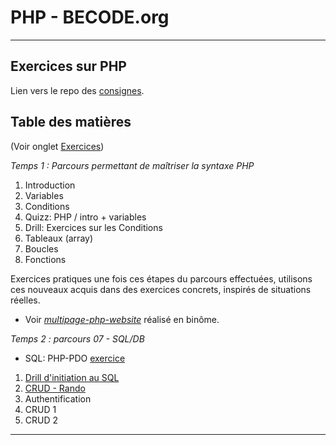 # PHP - BECODE.org
___

## Exercices sur PHP

Lien vers le repo des [consignes](https://github.com/becodeorg/Johnson2/tree/master/06-PHP).

## Table des matières

(Voir onglet [Exercices](https://github.com/CharlotteTusset/PHP/tree/master/Exercices))

_Temps 1 : Parcours permettant de maîtriser la syntaxe PHP_

1. Introduction
2. Variables
3. Conditions
4. Quizz: PHP / intro + variables
5. Drill: Exercices sur les Conditions
6. Tableaux (array)
7. Boucles
8. Fonctions

Exercices pratiques une fois ces étapes du parcours effectuées, utilisons ces nouveaux acquis dans des exercices concrets, inspirés de situations réelles. 
* Voir *[multipage-php-website](https://github.com/CharlotteTusset/multipage-website-in-php)* réalisé en binôme. 

_Temps 2 : parcours 07 - SQL/DB_

* SQL: PHP-PDO [exercice](https://github.com/CharlotteTusset/php/tree/master/Exercices/SQL-php-pdo/PDO)
1. [Drill d'initiation au SQL](https://github.com/CharlotteTusset/php/tree/master/Exercices/SQL-php-pdo/1.%20Drill%20d'initiation) 
2. [CRUD - Rando](https://github.com/CharlotteTusset/php/tree/master/Exercices/SQL-php-pdo/2.%20CRUD%20-%20rando)
3. Authentification 
4. CRUD 1
5. CRUD 2

___


